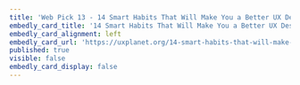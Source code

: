 ```yaml
---
title: 'Web Pick 13 - 14 Smart Habits That Will Make You a Better UX Designer'
embedly_card_title: '14 Smart Habits That Will Make You a Better UX Designer'
embedly_card_alignment: left
embedly_card_url: 'https://uxplanet.org/14-smart-habits-that-will-make-you-a-better-ux-designer-71a6f319147c'
published: true
visible: false
embedly_card_display: false
---
```

